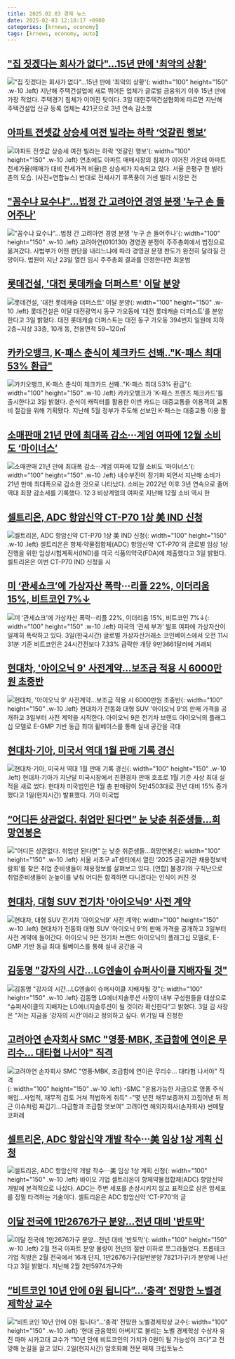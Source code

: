 ```yaml
---
title: 2025.02.03 경제 뉴스
date: 2025-02-03 12:10:17 +0900
categories: [krnews, economy]
tags: [krnews, economy, auto]
---
```

## ["집 짓겠다는 회사가 없다"…15년 만에 '최악의 상황'](https://n.news.naver.com/mnews/article/015/0005088504)

!["집 짓겠다는 회사가 없다"…15년 만에 '최악의 상황'](https://mimgnews.pstatic.net/image/origin/015/2025/02/03/5088504.jpg?type=nf220_150){: width="100" height="150" .w-10 .left}
지난해 주택건설업에 새로 뛰어든 업체가 글로벌 금융위기 이후 15년 만에 가장 적었다. 주택경기 침체가 이어진 탓이다. 3일 대한주택건설협회에 따르면 지난해 주택건설업 신규 등록 업체는 421곳으로 3년 연속 감소했

## [아파트 전셋값 상승세 여전 빌라는 하락 ‘엇갈린 행보’](https://n.news.naver.com/mnews/article/018/0005934357)

![아파트 전셋값 상승세 여전 빌라는 하락 ‘엇갈린 행보’](https://mimgnews.pstatic.net/image/origin/018/2025/02/02/5934357.jpg?type=nf220_150){: width="100" height="150" .w-10 .left}
연초에도 아파트 매매시장의 침체가 이어진 가운데 아파트 전세가율(매매가 대비 전세가격 비율)은 상승세가 지속되고 있다. 서울 은평구 한 빌라촌의 모습. (사진=연합뉴스) 반대로 전세사기 후폭풍이 거센 빌라 시장은 전

## ["꼼수냐 묘수냐"…법정 간 고려아연 경영 분쟁 '누구 손 들어주나'](https://n.news.naver.com/mnews/article/421/0008049550)

!["꼼수냐 묘수냐"…법정 간 고려아연 경영 분쟁 '누구 손 들어주나'](https://mimgnews.pstatic.net/image/origin/421/2025/02/02/8049550.jpg?type=nf220_150){: width="100" height="150" .w-10 .left}
고려아연(010130) 경영권 분쟁이 주주총회에서 법정으로 옮겨갔다. 사법부가 어떤 판단을 내리느냐에 따라 경영권 분쟁 판도가 완전히 달라질 전망이다. 법원이 지난 23일 열린 임시 주주총회 결과를 인정한다면 최윤범

## [롯데건설, '대전 롯데캐슬 더퍼스트' 이달 분양](https://n.news.naver.com/mnews/article/003/0013042606)

![롯데건설, '대전 롯데캐슬 더퍼스트' 이달 분양](https://mimgnews.pstatic.net/image/origin/003/2025/02/03/13042606.jpg?type=nf220_150){: width="100" height="150" .w-10 .left}
롯데건설은 이달 대전광역시 동구 가오동에 '대전 롯데캐슬 더퍼스트'를 분양한다고 3일 밝혔다. 대전 롯데캐슬 더퍼스트는 대전 동구 가오동 394번지 일원에 지하 2층~지상 33층, 10개 동, 전용면적 59~120㎡

## [카카오뱅크, K-패스 춘식이 체크카드 선봬.."K-패스 최대 53% 환급"](https://n.news.naver.com/mnews/article/014/0005302513)

![카카오뱅크, K-패스 춘식이 체크카드 선봬.."K-패스 최대 53% 환급"](https://mimgnews.pstatic.net/image/origin/014/2025/02/03/5302513.jpg?type=nf220_150){: width="100" height="150" .w-10 .left}
카카오뱅크가 'K-패스 프렌즈 체크카드'를 출시한다고 3일 밝혔다. 춘식이 캐릭터를 활용한 이번 카드는 대중교통을 이용객의 교통비 절감을 위해 기획됐다. 지난해 5월 정부가 주도해 선보인 K-패스는 대중교통 이용 활

## [소매판매 21년 만에 최대폭 감소···계엄 여파에 12월 소비도 ‘마이너스’](https://n.news.naver.com/mnews/article/032/0003348588)

![소매판매 21년 만에 최대폭 감소···계엄 여파에 12월 소비도 ‘마이너스’](https://mimgnews.pstatic.net/image/origin/032/2025/02/03/3348588.jpg?type=nf220_150){: width="100" height="150" .w-10 .left}
내수부진이 장기화 되면서 지난해 소비가 21년 만에 최대폭으로 감소한 것으로 나타났다. 소비는 2022년 이후 3년 연속으로 줄어 역대 최장 감소세를 기록했다. 12·3 비상계엄의 여파로 지난해 12월 소비 역시 한

## [셀트리온, ADC 항암신약 CT-P70 1상 美 IND 신청](https://n.news.naver.com/mnews/article/277/0005540298)

![셀트리온, ADC 항암신약 CT-P70 1상 美 IND 신청](https://mimgnews.pstatic.net/image/origin/277/2025/02/03/5540298.jpg?type=nf220_150){: width="100" height="150" .w-10 .left}
셀트리온은 항체·약물접합체(ADC) 항암신약 'CT-P70'의 글로벌 임상 1상 진행을 위한 임상시험계획서(IND)를 미국 식품의약국(FDA)에 제출했다고 3일 밝혔다. 셀트리온은 이번 CT-P70 IND 신청을 시

## [미 ‘관세쇼크’에 가상자산 폭락···리플 22%, 이더리움 15%, 비트코인 7%↓](https://n.news.naver.com/mnews/article/032/0003348629)

![미 ‘관세쇼크’에 가상자산 폭락···리플 22%, 이더리움 15%, 비트코인 7%↓](https://mimgnews.pstatic.net/image/origin/032/2025/02/03/3348629.jpg?type=nf220_150){: width="100" height="150" .w-10 .left}
미국의 ‘관세 부과’ 발표 여파에 가상자산이 일제히 폭락하고 있다. 3일(한국시간) 글로벌 가상자산거래소 코인베이스에서 오전 11시31분 기준 비트코인은 24시간전보다 7.33% 급락한 개당 9만3661달러에 거래되

## [현대차, '아이오닉 9' 사전계약…보조금 적용 시 6000만원 초중반](https://n.news.naver.com/mnews/article/008/0005147653)

![현대차, '아이오닉 9' 사전계약…보조금 적용 시 6000만원 초중반](https://mimgnews.pstatic.net/image/origin/008/2025/02/03/5147653.jpg?type=nf220_150){: width="100" height="150" .w-10 .left}
현대차가 전동화 대형 SUV '아이오닉 9'의 판매 가격을 공개하고 3일부터 사전 계약을 시작한다. 아이오닉 9은 전기차 브랜드 아이오닉의 플래그십 모델로 E-GMP 기반 동급 최대 휠베이스를 통해 실내 공간을 극대

## [현대차·기아, 미국서 역대 1월 판매 기록 경신](https://n.news.naver.com/mnews/article/018/0005934363)

![현대차·기아, 미국서 역대 1월 판매 기록 경신](https://mimgnews.pstatic.net/image/origin/018/2025/02/02/5934363.jpg?type=nf220_150){: width="100" height="150" .w-10 .left}
현대차·기아가 지난달 미국시장에서 친환경차 판매 호조로 1월 기준 사상 최대 실적을 새로 썼다. 현대차 미국법인은 1월 총 판매량이 5만4503대로 전년 대비 15% 증가했다고 1일(현지시간) 발표했다. 기아 미국법

## [“어디든 상관없다. 취업만 된다면” 눈 낮춘 취준생들…희망연봉은](https://n.news.naver.com/mnews/article/016/0002422761)

![“어디든 상관없다. 취업만 된다면” 눈 낮춘 취준생들…희망연봉은](https://mimgnews.pstatic.net/image/origin/016/2025/02/03/2422761.jpg?type=nf220_150){: width="100" height="150" .w-10 .left}
서울 서초구 aT센터에서 열린 ‘2025 공공기관 채용정보박람회’를 찾은 취업 준비생들이 채용정보를 살펴보고 있다. [연합] 불경기와 구직난으로 취업준비생들이 눈높이를 낮춰 어디든 합격하면 다니겠다는 인식이 커진 것

## [현대차, 대형 SUV 전기차 '아이오닉9' 사전 계약](https://n.news.naver.com/mnews/article/015/0005088515)

![현대차, 대형 SUV 전기차 '아이오닉9' 사전 계약](https://mimgnews.pstatic.net/image/origin/015/2025/02/03/5088515.jpg?type=nf220_150){: width="100" height="150" .w-10 .left}
현대차가 전동화 대형 SUV ‘아이오닉 9’의 판매 가격을 공개하고 3일부터 사전 계약에 들어간다. 아이오닉 9은 전기차 브랜드 아이오닉의 플래그십 모델로, E-GMP 기반 동급 최대 휠베이스를 통해 실내 공간을 극

## [김동명 "강자의 시간…LG엔솔이 슈퍼사이클 지배자될 것"](https://n.news.naver.com/mnews/article/011/0004445842)

![김동명 "강자의 시간…LG엔솔이 슈퍼사이클 지배자될 것"](https://mimgnews.pstatic.net/image/origin/011/2025/02/03/4445842.jpg?type=nf220_150){: width="100" height="150" .w-10 .left}
김동명 LG에너지솔루션 사장이 내부 구성원들을 대상으로 “슈퍼사이클의 지배자는 LG에너지솔루션이 될 것이라 확신한다”고 밝혔다. 3일 김 사장은 "저는 지금을 ‘강자의 시간’이라고 정의하고 싶다. 위기일 때 진정한

## [고려아연 손자회사 SMC "영풍·MBK, 조급함에 연이은 무리수… 대타협 나서야" 직격](https://n.news.naver.com/mnews/article/138/0002190152)

![고려아연 손자회사 SMC "영풍·MBK, 조급함에 연이은 무리수… 대타협 나서야" 직격](https://mimgnews.pstatic.net/image/origin/138/2025/02/02/2190152.jpg?type=nf220_150){: width="100" height="150" .w-10 .left}
-SMC "운용가능한 자금으로 영풍 주식 매입…사업적, 재무적 검토 거쳐 적법하게 취득" -"몇 년전 채무보증까지 끄집어낸 뒤 최근 이슈처럼 짜깁기…다급함과 조급함 엿보여" 고려아연 해외자회사(손자회사) 썬메탈코퍼레

## [셀트리온, ADC 항암신약 개발 착수⋯美 임상 1상 계획 신청](https://n.news.naver.com/mnews/article/031/0000905193)

![셀트리온, ADC 항암신약 개발 착수⋯美 임상 1상 계획 신청](https://mimgnews.pstatic.net/image/origin/031/2025/02/03/905193.jpg?type=nf220_150){: width="100" height="150" .w-10 .left}
바이오 기업 셀트리온이 항체약물접합체(ADC) 항암신약 개발에 본격적으로 나섰다. ADC는 주변 세포를 손상시키지 않고 표적으로 삼은 암세포를 정밀 타격하는 기술이다. 셀트리온은 ADC 항암신약 'CT-P70'의 글

## [이달 전국에 1만2676가구 분양…전년 대비 '반토막'](https://n.news.naver.com/mnews/article/015/0005088506)

![이달 전국에 1만2676가구 분양…전년 대비 '반토막'](https://mimgnews.pstatic.net/image/origin/015/2025/02/03/5088506.jpg?type=nf220_150){: width="100" height="150" .w-10 .left}
2월 전국 아파트 분양 물량이 전년의 절반 이하로 쪼그라들었다. 프롭테크 기업 직방은 2월 전국에서 16개 단지, 1만2676가구(일반분양 7821가구)가 분양에 나선다고 3일 밝혔다. 지난해 2월 2만5974가구와

## [“비트코인 10년 안에 0원 됩니다”…‘충격’ 전망한 노벨경제학상 교수](https://n.news.naver.com/mnews/article/081/0003514965)

![“비트코인 10년 안에 0원 됩니다”…‘충격’ 전망한 노벨경제학상 교수](https://mimgnews.pstatic.net/image/origin/081/2025/02/03/3514965.jpg?type=nf220_150){: width="100" height="150" .w-10 .left}
‘현대 금융학의 아버지’로 불리는 노벨 경제학상 수상자 유진 파마 시카고대 교수가 “10년 안에 비트코인의 가치가 0원이 될 가능성이 크다”고 전망해 눈길을 끌고 있다. 2일(현지시간) 암호화폐 전문 매체 크립토뉴스

